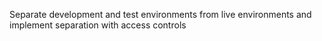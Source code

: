 Separate development and test environments from live environments and implement separation with access controls